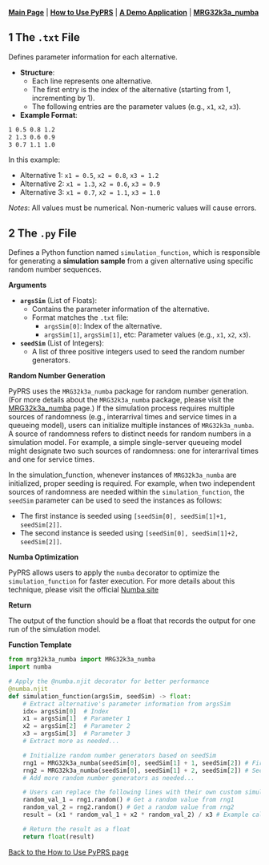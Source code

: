 [**Main Page**](../README.md) | [**How to Use PyPRS**](How%20to%20Use%20PyPRS.md) | [**A Demo Application**](A%20Demo%20Application.md) | [**MRG32k3a_numba**](MRG32k3a_numba.md)
## 1 The `.txt` File
Defines parameter information for each alternative.
- **Structure**:
  - Each line represents one alternative.
  - The first entry is the index of the alternative (starting from 1, incrementing by 1).
  - The following entries are the parameter values (e.g., `x1`, `x2`, `x3`).
- **Example Format**:
```markdown
1 0.5 0.8 1.2
2 1.3 0.6 0.9
3 0.7 1.1 1.0
```
In this example:
- Alternative 1: `x1 = 0.5`, `x2 = 0.8`, `x3 = 1.2`
- Alternative 2: `x1 = 1.3`, `x2 = 0.6`, `x3 = 0.9`
- Alternative 3: `x1 = 0.7`, `x2 = 1.1`, `x3 = 1.0`

*Notes*: All values must be numerical. Non-numeric values will cause errors.

## 2 The `.py` File
Defines a Python function named `simulation_function`, which is responsible for generating a **simulation sample** from a given alternative using specific random number sequences.

**Arguments**
- **`argsSim`** (List of Floats):
  - Contains the parameter information of the alternative.
  - Format matches the `.txt` file:
    - `argsSim[0]`: Index of the alternative.
    - `argsSim[1]`, `argsSim[1]`, etc: Parameter values (e.g., `x1`, `x2`, `x3`).
- **`seedSim`**  (List of Integers):
  - A list of three positive integers used to seed the random number generators.

**Random Number Generation**

PyPRS uses the `MRG32k3a_numba` package for random number generation. (For more details about the `MRG32k3a_numba` package, please visit the <a href="./MRG32k3a_numba.md">MRG32k3a_numba</a> page.) If the simulation process requires multiple sources of randomness (e.g., interarrival times and service times in a queueing model), users can initialize multiple instances of `MRG32k3a_numba`. A source of randomness refers to distinct needs for random numbers in a simulation model. For example, a simple single-server queueing model might designate two such sources of randomness: one for interarrival times and one for service times.

In the simulation_function, whenever instances of `MRG32k3a_numba` are initialized, proper seeding is required. For example, when two independent sources of randomness are needed within the `simulation_function`, the `seedSim` parameter can be used to seed the instances as follows:

 - The first instance is seeded using `[seedSim[0], seedSim[1]+1, seedSim[2]]`.
 - The second instance is seeded using `[seedSim[0], seedSim[1]+2, seedSim[2]]`.

**Numba Optimization**

PyPRS allows users to apply the `numba` decorator to optimize the `simulation_function` for faster execution. For more details about this technique, please visit the official <a href="https://numba.pydata.org/">Numba site</a>

**Return**

The output of the function should be a float that records the output for one run of the simulation model.

**Function Template**
```python
from mrg32k3a_numba import MRG32k3a_numba
import numba

# Apply the @numba.njit decorator for better performance
@numba.njit
def simulation_function(argsSim, seedSim) -> float:
    # Extract alternative's parameter information from argsSim
    idx= argsSim[0]  # Index
    x1 = argsSim[1]  # Parameter 1
    x2 = argsSim[2]  # Parameter 2
    x3 = argsSim[3]  # Parameter 3
    # Extract more as needed...

    # Initialize random number generators based on seedSim
    rng1 = MRG32k3a_numba(seedSim[0], seedSim[1] + 1, seedSim[2]) # First random number generator
    rng2 = MRG32k3a_numba(seedSim[0], seedSim[1] + 2, seedSim[2]) # Second random number generator
    # Add more random number generators as needed...

    # Users can replace the following lines with their own custom simulation logic
    random_val_1 = rng1.random() # Get a random value from rng1
    random_val_2 = rng2.random() # Get a random value from rng2
    result = (x1 * random_val_1 + x2 * random_val_2) / x3 # Example calculation

    # Return the result as a float
    return float(result)
```
<a href="How to Use PyPRS.md">Back to the How to Use PyPRS page</a>

